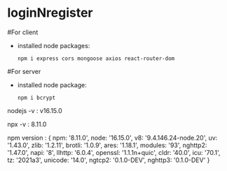 # loginNregister


#For client

- installed node packages:
  
  ```
  npm i express cors mongoose axios react-router-dom
  ```
  
  
 #For server
 -  installed node package:
    ```
    npm i bcrypt
    ```
    
 nodejs -v : v16.15.0
 
 npx -v : 8.11.0

 npm version : 
 {
  npm: '8.11.0',
  node: '16.15.0',
  v8: '9.4.146.24-node.20',
  uv: '1.43.0',
  zlib: '1.2.11',
  brotli: '1.0.9',
  ares: '1.18.1',
  modules: '93',
  nghttp2: '1.47.0',
  napi: '8',
  llhttp: '6.0.4',
  openssl: '1.1.1n+quic',
  cldr: '40.0',
  icu: '70.1',
  tz: '2021a3',
  unicode: '14.0',
  ngtcp2: '0.1.0-DEV',
  nghttp3: '0.1.0-DEV'
}
